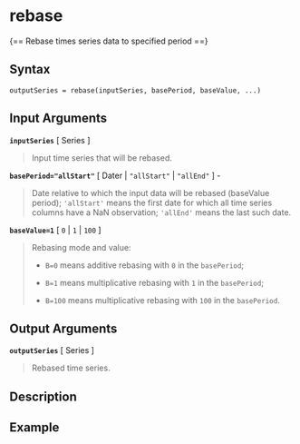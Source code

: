 # rebase  

{== Rebase times series data to specified period ==}


## Syntax

    outputSeries = rebase(inputSeries, basePeriod, baseValue, ...)


## Input Arguments

__`inputSeries`__ [ Series ]
>
>  Input time series that will be rebased.
>

__`basePeriod="allStart"`__ [ Dater | `"allStart"` | `"allEnd"` ] -
> 
> Date relative to which the input data will be rebased (baseValue period);
> `'allStart'` means the first date for which all time series columns have
> a NaN observation; `'allEnd'` means the last such date.
> 

__`baseValue=1`__ [ `0` | `1` | `100` ]
>
> Rebasing mode and value:
>
> * `B=0` means additive rebasing with `0` in the `basePeriod`; 
>
> * `B=1` means multiplicative rebasing with `1` in the `basePeriod`;
>
> * `B=100` means multiplicative rebasing with `100` in the `basePeriod`.
>

## Output Arguments

__`outputSeries`__ [ Series ]
>
> Rebased time series.
>

## Description


## Example

